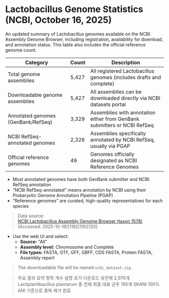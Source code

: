 # Lactobacillus Genome Statistics (NCBI, October 16, 2025)

An updated summary of Lactobacillus genomes available on the NCBI Assembly Genome Browser, including registration, availability for download, and annotation status. This table also includes the official reference genome count.

| Category                                   | Count  | Description                                                                |
| ------------------------------------------- | ------ | -------------------------------------------------------------------------- |
| Total genome assemblies                     | 5,427  | All registered Lactobacillus genomes (includes drafts and complete)        |
| Downloadable genome assemblies              | 5,427  | All assemblies can be downloaded directly via NCBI datasets portal         |
| Annotated genomes (GenBank/RefSeq)          | 3,329  | Assemblies with annotation either from GenBank submitters or NCBI RefSeq   |
| NCBI RefSeq-annotated genomes               | 2,326  | Assemblies specifically annotated by NCBI RefSeq, usually via PGAP         |
| Official reference genomes                  | 49     | Genomes officially designated as NCBI Reference Genomes                    |

- Most annotated genomes have both GenBank submitter and NCBI RefSeq annotation
- “NCBI RefSeq-annotated” means annotation by NCBI using their Prokaryotic Genome Annotation Pipeline (PGAP)
- “Reference genomes” are curated, high-quality representatives for each species

> Data source:  
> [NCBI Lactobacillus Assembly Genome Browser (taxon 1578)](https://www.ncbi.nlm.nih.gov/datasets/genome/?taxon=1578) (Accessed: 2025-10-16)[118][119][120]

- Use the web UI and select:
    - **Source:** "All" 
    - **Assembly level:** Chromosome and Complete
    - **File types:** FASTA, GTF, GFF, GBFF, CDS FASTA, Protein FASTA, Assembly report

> The downloadable file will be named `ncbi_dataset.zip`.

>주요 결과 요약
항목	개수	설명
초기 다운로드 유전체	2,976개	Lactiplantibacillus plantarum 종 전체
최종 대표 균주	195개	SKANI 100% ANI 기준으로 중복 제거 완료
